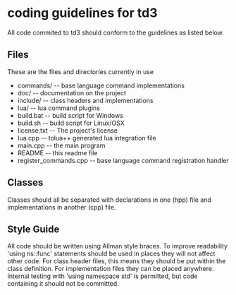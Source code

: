 coding guidelines for td3
=========================

All code commited to td3 should conform to the guidelines as listed below.

Files
-----

These are the files and directories currently in use

* commands/ -- base language command implementations
* doc/ -- documentation on the project
* include/ -- class headers and implementations
* lua/ -- lua command plugins
* build.bat -- build script for Windows
* build.sh -- build script for Linux/OSX
* license.txt -- The project's license
* lua.cpp -- tolua++ generated lua integration file
* main.cpp -- the main program
* README -- this readme file
* register_commands.cpp -- base language command registration handler

Classes
-------

Classes should all be separated with declarations in one (hpp) file and
implementations in another (cpp) file.

Style Guide
-----------

All code should be written using Allman style braces. To improve readability 
'using ns::func' statements should be used in places they will not affect 
other code. For class header files, this means they should be put within the 
class definition. For implementation files they can be placed anywhere.
Internal testing with 'using namespace std' is permitted, but code containing 
it should not be committed.
